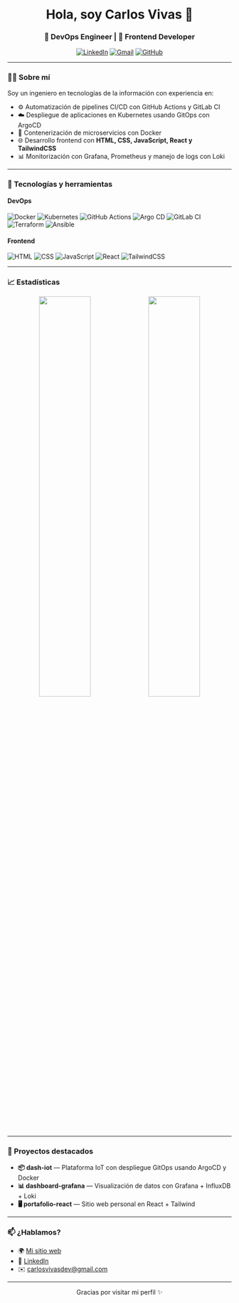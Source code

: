 <h1 align="center">Hola, soy Carlos Vivas 👋</h1>
<h3 align="center">🚀 DevOps Engineer | 🎨 Frontend Developer</h3>

<p align="center">
  <a href="https://www.linkedin.com/in/carlosvivasdev/"><img src="https://img.shields.io/badge/-LinkedIn-0A66C2?style=for-the-badge&logo=linkedin&logoColor=white" alt="LinkedIn"/></a>
  <a href="mailto:carlosvivasdev@gmail.com"><img src="https://img.shields.io/badge/-Email-EA4335?style=for-the-badge&logo=gmail&logoColor=white" alt="Gmail"/></a>
  <a href="https://github.com/carlosvivasdev"><img src="https://img.shields.io/badge/-GitHub-181717?style=for-the-badge&logo=github&logoColor=white" alt="GitHub"/></a>
</p>

---

### 🧑‍💻 Sobre mí

Soy un ingeniero en tecnologías de la información con experiencia en:

- ⚙️ Automatización de pipelines CI/CD con GitHub Actions y GitLab CI
- ☁️ Despliegue de aplicaciones en Kubernetes usando GitOps con ArgoCD
- 🐳 Contenerización de microservicios con Docker
- 🌐 Desarrollo frontend con **HTML, CSS, JavaScript, React y TailwindCSS**
- 📊 Monitorización con Grafana, Prometheus y manejo de logs con Loki

---

### 🔧 Tecnologías y herramientas

#### DevOps
![Docker](https://img.shields.io/badge/Docker-2496ED?style=flat-square&logo=docker&logoColor=white)
![Kubernetes](https://img.shields.io/badge/Kubernetes-326CE5?style=flat-square&logo=kubernetes&logoColor=white)
![GitHub Actions](https://img.shields.io/badge/GitHub_Actions-2088FF?style=flat-square&logo=github-actions&logoColor=white)
![Argo CD](https://img.shields.io/badge/Argo%20CD-ea580c?style=flat-square&logo=argo&logoColor=white)
![GitLab CI](https://img.shields.io/badge/GitLab%20CI-FC6D26?style=flat-square&logo=gitlab&logoColor=white)
![Terraform](https://img.shields.io/badge/Terraform-623CE4?style=flat-square&logo=terraform&logoColor=white)
![Ansible](https://img.shields.io/badge/Ansible-EE0000?style=flat-square&logo=ansible&logoColor=white)

#### Frontend
![HTML](https://img.shields.io/badge/HTML5-E34F26?style=flat-square&logo=html5&logoColor=white)
![CSS](https://img.shields.io/badge/CSS3-1572B6?style=flat-square&logo=css3&logoColor=white)
![JavaScript](https://img.shields.io/badge/JavaScript-F7DF1E?style=flat-square&logo=javascript&logoColor=black)
![React](https://img.shields.io/badge/React-20232A?style=flat-square&logo=react&logoColor=61DAFB)
![TailwindCSS](https://img.shields.io/badge/TailwindCSS-38B2AC?style=flat-square&logo=tailwind-css&logoColor=white)

---

### 📈 Estadísticas

<p align="center">
  <img width="48%" src="https://github-readme-stats.vercel.app/api?username=carlosvivasdev&show_icons=true&theme=radical" />
  <img width="48%" src="https://github-readme-streak-stats.herokuapp.com?user=carlosvivasdev&theme=radical&date_format=M%20j%5B%2C%20Y%5D" />
</p>

---

### 📁 Proyectos destacados

- **📦 dash-iot** — Plataforma IoT con despliegue GitOps usando ArgoCD y Docker
- **📊 dashboard-grafana** — Visualización de datos con Grafana + InfluxDB + Loki
- **🖥️ portafolio-react** — Sitio web personal en React + Tailwind

---

### 📫 ¿Hablamos?

- 🌍 [Mi sitio web](https://carlosvivas.dev)
- 💼 [LinkedIn](https://www.linkedin.com/in/carlosvivasdev/)
- ✉️ carlosvivasdev@gmail.com

---

<p align="center">Gracias por visitar mi perfil ✨</p>

